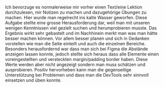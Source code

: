 Ich bevorzuge es normalerweise mir vorher einen Text/eine Lektion durchzulesen, mir Notizen zu machen und dazugehörige Übungen zu machen. Hier wurde man regelrecht ins kalte Wasser geworfen.
Diese Aufgabe stellte eine grosse Herausforderung dar, weil man mit unseren wenigen Kenntnissen viel gezielt suchen und herumprobieren musste.
Das Ergebnis wirkt sehr gebastelt und im Nachhinein merkt man was man hätte besser machen können. Vor allem besser planen und sich in Gedanken vorstellen wie man die Seite einteilt und auch die einzelnen Bereiche.
Besonders herausfordernd war dass man sich bei Figma die Abstände anzeigen lassen konnte, jedoch stellte sich heraus dass alle Elemente einen voreingestellten und versteckten margin/padding border haben. Diese Werte werden aber nicht angezeigt sondern man muss schätzen und ausprobieren.
Positiv hervorheben kann man die gegenseitige Unterstützung bei Problemen und dass man die DevTools sehr sinnvoll einsetzen und üben konnte.
